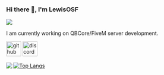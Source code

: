 ### Hi there 👋, I'm LewisOSF
![](https://wallpaperaccess.com/full/707055.jpg)

I am currently working on QBCore/FiveM server development.



[<img src='https://cdn.jsdelivr.net/npm/simple-icons@3.0.1/icons/github.svg' alt='github' height='40'>](https://github.com/lewisosf)  [<img src='https://cdn.jsdelivr.net/npm/simple-icons@3.0.1/icons/discord.svg' alt='discord' height='40'>](discord.gg/aquilarp)  

<img align="left" src="https://github-readme-stats.vercel.app/api?username=lewisosf&show_icons=true" />

[![Top Langs](https://github-readme-stats.vercel.app/api/top-langs/?username=lewisosf)](https://github.com/anuraghazra/github-readme-stats)

